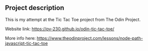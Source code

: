 ## Project description
This is my attempt at the Tic Tac Toe project from The Odin Project.

Website link: https://pv-230.github.io/odin-tic-tac-toe/

More info here: https://www.theodinproject.com/lessons/node-path-javascript-tic-tac-toe
